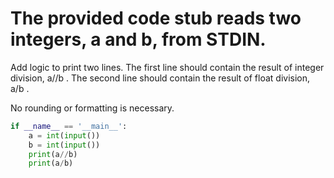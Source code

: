 # The provided code stub reads two integers, a and b, from STDIN.

Add logic to print two lines. The first line should contain the result of integer division,  a//b . The second line should contain the result of float division,  a/b .<br>

No rounding or formatting is necessary.<br>

```python
if __name__ == '__main__':
    a = int(input())
    b = int(input())
    print(a//b)
    print(a/b)
```
